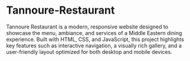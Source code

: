 # Tannoure-Restaurant
Tannoure Restaurant is a modern, responsive website designed to showcase the menu, ambiance, and services of a Middle Eastern dining experience. Built with HTML, CSS, and JavaScript, this project highlights key features such as interactive navigation, a visually rich gallery, and a user-friendly layout optimized for both desktop and mobile devices.
